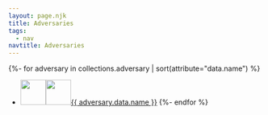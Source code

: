 ```yaml
---
layout: page.njk
title: Adversaries
tags:
  - nav
navtitle: Adversaries
---
```


{%- for adversary in collections.adversary  | sort(attribute="data.name") %}
* <img src="{{'/img/share/' | url }}{{adversary.data.name}}.webp" width="50" height="50" /><img src="{{'/img/tokens/' | url }}{{adversary.data.name}}.webp" width="50" height="50" /><a href="{{ adversary.url | url }}">{{ adversary.data.name }}</a>
{%- endfor %}